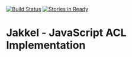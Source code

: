 [![Build Status](https://travis-ci.org/softbrewery/js-jakkel.svg)](https://travis-ci.org/softbrewery/js-jakkel)
[![Stories in Ready](https://badge.waffle.io/softbrewery/js-jakkel.png?label=ready&title=Ready)](https://waffle.io/softbrewery/js-jakkel)

Jakkel - JavaScript ACL Implementation
======================================
